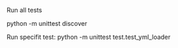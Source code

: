 Run all tests

python -m unittest discover

Run specifit test:
python -m unittest test.test_yml_loader